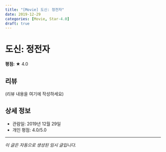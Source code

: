 ```yaml
---
title: "[Movie] 도신: 정전자"
date: 2019-12-29
categories: [Movie, Star-4.0]
draft: true
---
```


# 도신: 정전자

**평점:** ★ 4.0

## 리뷰

(리뷰 내용을 여기에 작성하세요)

## 상세 정보

- 관람일: 2019년 12월 29일
- 개인 평점: 4.0/5.0

---

*이 글은 자동으로 생성된 임시 글입니다.*
